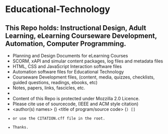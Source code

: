 # Educational-Technology
This Repo holds: Instructional Design, Adult Learning, eLearning Courseware Development, Automation, Computer Programming. 
- 
- Planning and Design Documents for eLearning Courses
- SCORM, xAPI and simular content packages, log files and metadata files
- HTML, CSS and JavaScript Interaction software files
- Automation software files for Educational Technology
- Courseware Development files, (content, media, quizzes, checklists, guided questions, readings, ebooks, etc)
- Notes, papers, links, fascicles, etc.
- 
- Content of this Repo is protected under Mozzilla 2.0 Licence.
- Please cite use of sourcecode, (IEEE and ACM style citation)
- <author(s) names> (<date>) <title of program/source code> (<code version>) [<type>]
- or use the CITATION.cff file in the root.
- Thanks. 
